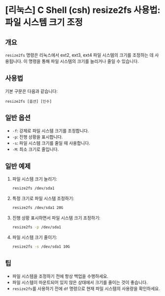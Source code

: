 # [리눅스] C Shell (csh) resize2fs 사용법: 파일 시스템 크기 조정

## 개요
`resize2fs` 명령은 리눅스에서 ext2, ext3, ext4 파일 시스템의 크기를 조정하는 데 사용됩니다. 이 명령을 통해 파일 시스템의 크기를 늘리거나 줄일 수 있습니다.

## 사용법
기본 구문은 다음과 같습니다:

```
resize2fs [옵션] [인수]
```

## 일반 옵션
- `-f`: 강제로 파일 시스템 크기를 조정합니다.
- `-p`: 진행 상황을 표시합니다.
- `-s`: 파일 시스템 크기를 줄일 때 사용합니다.
- `-M`: 최소 크기로 줄입니다.

## 일반 예제
1. 파일 시스템 크기 늘리기:
   ```bash
   resize2fs /dev/sda1
   ```

2. 특정 크기로 파일 시스템 조정하기:
   ```bash
   resize2fs /dev/sda1 20G
   ```

3. 진행 상황 표시하면서 파일 시스템 크기 조정하기:
   ```bash
   resize2fs -p /dev/sda1
   ```

4. 파일 시스템 크기 줄이기:
   ```bash
   resize2fs -s /dev/sda1 10G
   ```

## 팁
- 파일 시스템을 조정하기 전에 항상 백업을 수행하세요.
- 파일 시스템이 마운트되어 있지 않은 상태에서 크기를 줄이는 것이 좋습니다.
- `resize2fs`를 사용하기 전에 `df` 명령으로 현재 파일 시스템의 사용량을 확인하세요.
